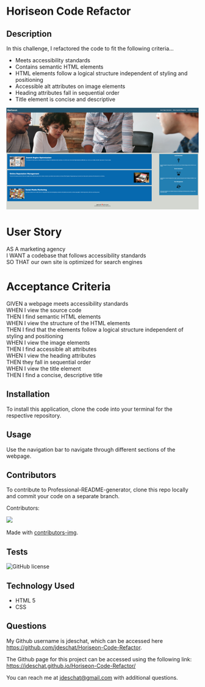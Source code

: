 # Horiseon Code Refactor

## Description
In this challenge, I refactored the code to fit the following criteria...
- Meets accessibility standards
- Contains semantic HTML elements
- HTML elements follow a logical structure independent of styling and positioning
- Accessible alt attributes on image elements
- Heading attributes fall in sequential order
- Title element is concise and descriptive

![alt text](https://github.com/jdeschat/Horiseon-Code-Refactor/blob/main/assets/images/horiseon.jpg)

# User Story
AS A marketing agency <br>
I WANT a codebase that follows accessibility standards <br>
SO THAT our own site is optimized for search engines

# Acceptance Criteria
GIVEN a webpage meets accessibility standards <br>
WHEN I view the source code <br>
THEN I find semantic HTML elements <br>
WHEN I view the structure of the HTML elements <br>
THEN I find that the elements follow a logical structure independent of styling and positioning <br>
WHEN I view the image elements <br>
THEN I find accessible alt attributes <br>
WHEN I view the heading attributes <br>
THEN they fall in sequential order <br>
WHEN I view the title element <br>
THEN I find a concise, descriptive title

## Installation
 To install this application, clone the code into your terminal for the respective repository.

## Usage
Use the navigation bar to navigate through different sections of the webpage.

## Contributors
To contribute to Professional-README-generator, clone this repo locally and commit your code on a separate branch.
  
Contributors:

<a href="https://github.com/jdeschat/Horiseon-Code-Refactor/graphs/contributors">
  <img src="https://contrib.rocks/image?repo=jdeschat/Horiseon-Code-Refactor" />
</a>

Made with [contributors-img](https://contrib.rocks).

## Tests
![GitHub license](https://img.shields.io/badge/test-100%25-success)

## Technology Used
- HTML 5
- CSS

## Questions
My Github username is jdeschat, which can be accessed here https://github.com/jdeschat/Horiseon-Code-Refactor.

The Github page for this project can be accessed using the following link: https://jdeschat.github.io/Horiseon-Code-Refactor/

You can reach me at jdeschat@gmail.com with additional questions.
